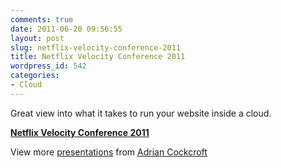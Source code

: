 ```yaml
---
comments: true
date: 2011-06-20 09:56:55
layout: post
slug: netflix-velocity-conference-2011
title: Netflix Velocity Conference 2011
wordpress_id: 542
categories:
- Cloud
---
```


Great view into what it takes to run your website inside a cloud.



**[Netflix Velocity Conference 2011](http://www.slideshare.net/adrianco/netflix-velocity-conference-2011)**

View more [presentations](http://www.slideshare.net/) from [Adrian Cockcroft](http://www.slideshare.net/adrianco)
